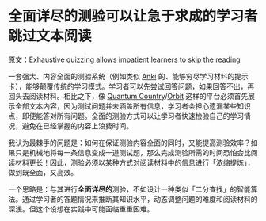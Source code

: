 # 全面详尽的测验可以让急于求成的学习者跳过文本阅读

原文：[Exhaustive quizzing allows impatient learners to skip the reading](https://wiki.issarice.com/wiki/Exhaustive_quizzing_allows_impatient_learners_to_skip_the_reading)

一套强大、内容全面的测验系统（例如类似 [Anki](https://wiki.issarice.com/wiki/Anki) 的、能够穷尽学习材料的提示卡），能够颠覆传统的学习模式。学习者可以先尝试回答问题，如果回答不出，再回头去阅读材料。相比之下，像 [Quantum Country](https://wiki.issarice.com/index.php?title=Quantum_Country&action=edit&redlink=1)/[Orbit](https://wiki.issarice.com/index.php?title=Orbit&action=edit&redlink=1) 这样的平台必须首先展示全部文本内容，因为测试问题并未涵盖所有信息，学习者会担心遗漏某些知识点，即便能答对所有问题。全面的测验方式可以让学习者快速检验自己的学习情况，避免在已经掌握的内容上浪费时间。

我认为最棘手的问题是：如何在保证测验内容全面的同时，又能提高测验效率？如果只是机械地将每一条信息变成一道测试题，那么完成测验所需的时间恐怕会比阅读材料更长！因此，测验必须以某种方式对阅读材料中的信息进行「浓缩提炼」，做到既全面，又高效。

一个思路是：与其进行**全面详尽的**测验，不如设计一种类似「二分查找」的智能算法。通过学习者的答题情况来推断其知识水平，动态调整问题的难度和阅读材料的深浅。但这个设想在实践中可能面临重重困难。